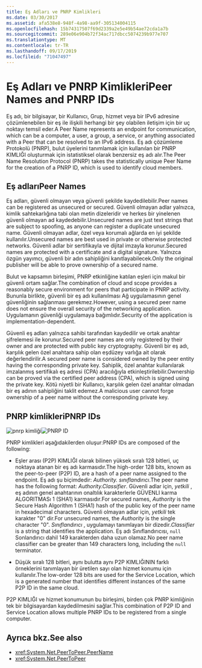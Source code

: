 ```yaml
---
title: Eş Adları ve PNRP Kimlikleri
ms.date: 03/30/2017
ms.assetid: afa538e8-948f-4a98-aa9f-305134004115
ms.openlocfilehash: 15b74317507f69d2339a2e5e49b54ae72cda1a7b
ms.sourcegitcommit: 289e06e904b72f34ac717dbcc5074239b977e707
ms.translationtype: MT
ms.contentlocale: tr-TR
ms.lasthandoff: 09/17/2019
ms.locfileid: "71047497"
---
```

# <a name="peer-names-and-pnrp-ids"></a><span data-ttu-id="273e0-102">Eş Adları ve PNRP Kimlikleri</span><span class="sxs-lookup"><span data-stu-id="273e0-102">Peer Names and PNRP IDs</span></span>
<span data-ttu-id="273e0-103">Eş adı, bir bilgisayar, bir Kullanıcı, Grup, hizmet veya bir IPv6 adresine çözümlenebilen bir eş ile ilişkili herhangi bir şey olabilen iletişim için bir uç noktayı temsil eder.</span><span class="sxs-lookup"><span data-stu-id="273e0-103">A Peer Name represents an endpoint for communication, which can be a computer, a user, a group, a service, or anything associated with a Peer that can be resolved to an IPv6 address.</span></span> <span data-ttu-id="273e0-104">Eş adı çözümleme Protokolü (PNRP), bulut üyelerini tanımlamak için kullanılan bir PNRP KIMLIĞI oluşturmak için istatistiksel olarak benzersiz eş adı alır.</span><span class="sxs-lookup"><span data-stu-id="273e0-104">The Peer Name Resolution Protocol (PNRP) takes the statistically unique Peer Name for the creation of a PNRP ID, which is used to identify cloud members.</span></span>  
  
## <a name="peer-names"></a><span data-ttu-id="273e0-105">Eş adları</span><span class="sxs-lookup"><span data-stu-id="273e0-105">Peer Names</span></span>  
 <span data-ttu-id="273e0-106">Eş adları, güvenli olmayan veya güvenli şekilde kaydedilebilir.</span><span class="sxs-lookup"><span data-stu-id="273e0-106">Peer names can be registered as unsecured or secured.</span></span> <span data-ttu-id="273e0-107">Güvenli olmayan adlar yalnızca, kimlik sahtekarlığına tabi olan metin dizeleridir ve herkes bir yinelenen güvenli olmayan ad kaydedebilir.</span><span class="sxs-lookup"><span data-stu-id="273e0-107">Unsecured names are just text strings that are subject to spoofing, as anyone can register a duplicate unsecured name.</span></span> <span data-ttu-id="273e0-108">Güvenli olmayan adlar, özel veya korumalı ağlarda en iyi şekilde kullanılır.</span><span class="sxs-lookup"><span data-stu-id="273e0-108">Unsecured names are best used in private or otherwise protected networks.</span></span> <span data-ttu-id="273e0-109">Güvenli adlar bir sertifikayla ve dijital imzayla korunur.</span><span class="sxs-lookup"><span data-stu-id="273e0-109">Secured names are protected with a certificate and a digital signature.</span></span> <span data-ttu-id="273e0-110">Yalnızca özgün yayımcı, güvenli bir adın sahipliğini kanıtlayabilecek.</span><span class="sxs-lookup"><span data-stu-id="273e0-110">Only the original publisher will be able to prove ownership of a secured name.</span></span>  
  
 <span data-ttu-id="273e0-111">Bulut ve kapsamın birleşimi, PNRP etkinliğine katılan eşleri için makul bir güvenli ortam sağlar.</span><span class="sxs-lookup"><span data-stu-id="273e0-111">The combination of cloud and scope provides a reasonably secure environment for peers that participate in PNRP activity.</span></span> <span data-ttu-id="273e0-112">Bununla birlikte, güvenli bir eş adı kullanılması Ağ uygulamasının genel güvenliğinin sağlanması gerekmez.</span><span class="sxs-lookup"><span data-stu-id="273e0-112">However, using a secured peer name does not ensure the overall security of the networking application.</span></span> <span data-ttu-id="273e0-113">Uygulamanın güvenliği uygulamaya bağımlıdır.</span><span class="sxs-lookup"><span data-stu-id="273e0-113">Security of the application is implementation-dependent.</span></span>  
  
 <span data-ttu-id="273e0-114">Güvenli eş adları yalnızca sahibi tarafından kaydedilir ve ortak anahtar şifrelemesi ile korunur.</span><span class="sxs-lookup"><span data-stu-id="273e0-114">Secured peer names are only registered by their owner and are protected with public key cryptography.</span></span> <span data-ttu-id="273e0-115">Güvenli bir eş adı, karşılık gelen özel anahtara sahip olan eşdüzey varlığa ait olarak değerlendirilir.</span><span class="sxs-lookup"><span data-stu-id="273e0-115">A secured peer name is considered owned by the peer entity having the corresponding private key.</span></span> <span data-ttu-id="273e0-116">Sahiplik, özel anahtar kullanılarak imzalanmış sertifikalı eş adresi (CPA) aracılığıyla etkinleştirilebilir.</span><span class="sxs-lookup"><span data-stu-id="273e0-116">Ownership can be proved via the certified peer address (CPA), which is signed using the private key.</span></span> <span data-ttu-id="273e0-117">Kötü niyetli bir Kullanıcı, karşılık gelen özel anahtar olmadan bir eş adının sahipliğini taklit edemez.</span><span class="sxs-lookup"><span data-stu-id="273e0-117">A malicious user cannot forge ownership of a peer name without the corresponding private key.</span></span>  
  
## <a name="pnrp-ids"></a><span data-ttu-id="273e0-118">PNRP kimlikleri</span><span class="sxs-lookup"><span data-stu-id="273e0-118">PNRP IDs</span></span>  
 <span data-ttu-id="273e0-119">![pnrp kimliği](./media/fdc9e8a0-4a1c-488d-a019-bc3a1973220c.gif "fdc9e8a0-4a1c-488d-A019-bc3a1973220c")</span><span class="sxs-lookup"><span data-stu-id="273e0-119">![PNRP ID](./media/fdc9e8a0-4a1c-488d-a019-bc3a1973220c.gif "fdc9e8a0-4a1c-488d-a019-bc3a1973220c")</span></span>  
  
 <span data-ttu-id="273e0-120">PNRP kimlikleri aşağıdakilerden oluşur:</span><span class="sxs-lookup"><span data-stu-id="273e0-120">PNRP IDs are composed of the following:</span></span>  
  
- <span data-ttu-id="273e0-121">Eşler arası (P2P) KIMLIĞI olarak bilinen yüksek sıralı 128 bitleri, uç noktaya atanan bir eş adı karmasıdır.</span><span class="sxs-lookup"><span data-stu-id="273e0-121">The high-order 128 bits, known as the peer-to-peer (P2P) ID, are a hash of a peer name assigned to the endpoint.</span></span> <span data-ttu-id="273e0-122">Eş adı şu biçimdedir: *Authority. sınıflandırıcı*.</span><span class="sxs-lookup"><span data-stu-id="273e0-122">The peer name has the following format: *Authority.Classifier*.</span></span> <span data-ttu-id="273e0-123">Güvenli adlar için, *yetkili* , eş adının genel anahtarının onaltılık karakterlerle GÜVENLI karma ALGORITMASı 1 (SHA1) karmasıdır.</span><span class="sxs-lookup"><span data-stu-id="273e0-123">For secured names, *Authority* is the Secure Hash Algorithm 1 (SHA1) hash of the public key of the peer name in hexadecimal characters.</span></span> <span data-ttu-id="273e0-124">Güvenli olmayan adlar için, *yetkili* tek karakter "0" dir.</span><span class="sxs-lookup"><span data-stu-id="273e0-124">For unsecured names, the *Authority* is the single character "0".</span></span> <span data-ttu-id="273e0-125">*Sınıflandırıcı* , uygulamayı tanımlayan bir dizedir.</span><span class="sxs-lookup"><span data-stu-id="273e0-125">*Classifier* is a string that identifies the application.</span></span> <span data-ttu-id="273e0-126">Eş adı Sınıflandırıcısı, `null` Sonlandırıcı dahil 149 karakterden daha uzun olamaz.</span><span class="sxs-lookup"><span data-stu-id="273e0-126">No peer name classifier can be greater than 149 characters long, including the `null` terminator.</span></span>  
  
- <span data-ttu-id="273e0-127">Düşük sıralı 128 bitleri, aynı bulutta aynı P2P KIMLIĞININ farklı örneklerini tanımlayan bir üretilen sayı olan hizmet konumu için kullanılır.</span><span class="sxs-lookup"><span data-stu-id="273e0-127">The low-order 128 bits are used for the Service Location, which is a generated number that identifies different instances of the same P2P ID in the same cloud.</span></span>  
  
 <span data-ttu-id="273e0-128">P2P KIMLIĞI ve hizmet konumunun bu birleşimi, birden çok PNRP kimliğinin tek bir bilgisayardan kaydedilmesini sağlar.</span><span class="sxs-lookup"><span data-stu-id="273e0-128">This combination of P2P ID and Service Location allows multiple PNRP IDs to be registered from a single computer.</span></span>  
  
## <a name="see-also"></a><span data-ttu-id="273e0-129">Ayrıca bkz.</span><span class="sxs-lookup"><span data-stu-id="273e0-129">See also</span></span>

- <xref:System.Net.PeerToPeer.PeerName>
- <xref:System.Net.PeerToPeer>
